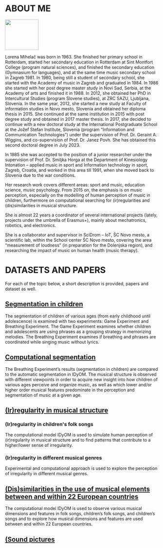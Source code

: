 # ABOUT ME



<img src="https://user-images.githubusercontent.com/123255620/215310536-167ebf76-0dcc-4618-8af7-4f42e9380088.jpg" width="110" height="100">

Lorena Mihelač was born in 1963. She finished her primary school in Rotterdam, started her secondary education in Rotterdam at Sint Montfort College (program natural sciences), and finished the secondary education (Gymnasium for languages), and at the same time music secondary school in Zagreb 1981. In 1980, being still a student of secondary school, she started with the Academy of music in Zagreb and graduated in 1984. In 1986 she started with her post degree master study in Novi Sad, Serbia, at the Academy of arts and finished it in 1988. In 2012, she obtained her PhD in Intercultural Studies (program Slovene studies), at ZRC SAZU, Ljubljana, Slovenia. In the same year, 2012, she started a new study at Faculty of information studies in Novo mesto, Slovenia and obtained her diploma thesis in 2015. She continued at the same institution in 2015 with post degree study and obtained in 2017 master thesis.  In 2017, she decided to continue with a new doctoral study at the International Postgraduate School at the Jožef Stefan Institute, Slovenia (program “Information and Communication Technologies”) under the supervision of Prof. Dr. Geraint A. Wiggins, and co-supervision of Prof. Dr. Janez Povh. She has obtained this second doctoral degree in July 2023.

In 1985 she was accepted to the position of a junior researcher under the supervision of Prof. Dr. Smiljka Horga at the Department of Kinesiology Intonation – applied music in sport and Information technology in sport, Zagreb, Croatia, and worked in this area till 1991, when she moved back to Slovenia due to the war conditions.

Her research work covers different areas: sport and music, education science, music psychology. From 2015 on, the emphasis is on music perception, especially on the modelling of human perception of music in children, furthermore on computational searching for (ir)regularities and (dis)similarities in musical structure.

She is almost 22 years a coordinator of several international projects (lately, projects under the umbrella of Erasmus+), mainly about mechatronics, robotics, and electronics.

She is a collaborator and supervisor in SciDrom – IoT, ŠC Novo mesto, a scientific lab, within the School center ŠC Novo mesto, covering the area “measurement of loudness” (in preparation for the Dolenjska region), and  researching the impact of music on human health (music therapy).


# DATASETS AND PAPERS

For each of the topic below, a short description is provided, papers and dataset as well.

## [Segmentation in children](https://github.com/LMihel/LMihel.github.io/tree/Segmentation-of-Melody)

The segmentation of children of various ages (from early childhood until adolescence) is examined with two experiments: Game Experiment and Breathing Experiment. The Game Experiment examines whether children and adolescents are using phrases as a grouping strategy in memorizing melodies. The Breathing Experiment examines if breathing and phrases are coordinated while singing music without lyrics.

## [Computational segmentation](https://github.com/LMihel/LMihel.github.io/tree/Computational-Segmentation-of-Melody#computational-segmentation)


The Breathing Experiment’s results (segmentation in children) are compared to the automatic segmentation in IDyOM. The musical structure is observed with different viewpoints in order to acquire new insight into how children of various ages perceive and organize music, as well as which lower and/or higher order musical features predominate in the perception and segmentation of music at a given age.

## [(Ir)regularity in musical structure](https://github.com/LMihel/LMihel.github.io/tree/(Ir)regularity-in-Musical-Structure)

### (Ir)regularity in children's folk songs

The computational model IDyOM is used to simulate human perception of (ir)regularity in musical structure and to find patterns that contribute to a higher/lower sense of irregularity.

### (Ir)regularity in different musical genres

Experimental and computational approach is used to explore the perception of irregularity in different musical genres.

## [(Dis)similarities in the use of musical elements between and within 22 European countries](https://github.com/LMihel/LMihel.github.io/tree/(Dis)similarities-in-Musical-Features-and-Dimensions-Between-and-Within-22-European-countries)

The computational model IDyOM is used to observe various musical dimensions and features in folk songs, children’s folk songs, and children’s songs and to explore how musical dimensions and features are used between and within 22 European countries. 

## [(Sound pictures](https://github.com/LMihel/LMihel.github.io/tree/Sound-pictures)
